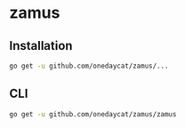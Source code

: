 # zamus

## Installation

```sh
go get -u github.com/onedaycat/zamus/...
```

## CLI

```sh
go get -u github.com/onedaycat/zamus/zamus
```
